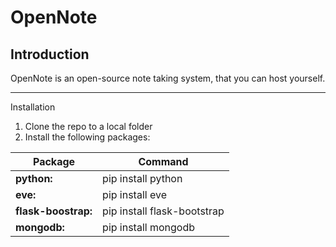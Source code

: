 OpenNote
========

Introduction
--------------------------------------

OpenNote is an open-source note taking system, that you can host yourself.

--------------------------------------
Installation

1. Clone the repo to a local folder
2. Install the following packages:

| Package | Command |
| ------------- | ------------- |
|  __python:__         |    pip install python            |
|  __eve:__            |    pip install eve               |
|  __flask-boostrap:__ |    pip install flask-bootstrap   |
|  __mongodb:__        |    pip install mongodb           |
